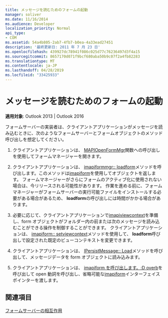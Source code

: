 ```yaml
---
title: メッセージを読むためのフォームの起動
manager: soliver
ms.date: 11/16/2014
ms.audience: Developer
localization_priority: Normal
api_type:
- COM
ms.assetid: 54a4b805-2ab7-4fb7-b0ea-4a33ead27451
description: '最終更新日: 2011 年 7 月 23 日'
ms.openlocfilehash: 439927dc78941f086c025d77c76236497d3f4a15
ms.sourcegitcommit: 8657170d071f9bcf680aba50b9c07f2a4fb82283
ms.translationtype: MT
ms.contentlocale: ja-JP
ms.lasthandoff: 04/28/2019
ms.locfileid: "33425933"
---
```

# <a name="launching-a-form-to-read-a-message"></a>メッセージを読むためのフォームの起動

  
  
**適用対象**: Outlook 2013 | Outlook 2016 
  
フォームサーバーの実装者は、クライアントアプリケーションがメッセージを読み込むときに、次のようなフォームサーバーとフォームオブジェクトのメソッド呼び出しを想定してください。
  
1. クライアントアプリケーションは、 [MAPIOpenFormMgr](mapiopenformmgr.md)関数への呼び出しを使用してフォームマネージャーを開きます。 
    
2. クライアントアプリケーションは、 [imapiformmgr:: loadform](imapiformmgr-loadform.md)メソッドを呼び出します。このメソッドは[imapiform](imapiformiunknown.md)を使用してオブジェクトを返します。 フォームマネージャーがさらにフォームのアクティブ化に使用されない場合は、今リリースされる可能性があります。 作業を進める前に、フォームマネージャーがフォームサーバーの実行可能ファイルをインストールする必要がある場合があるため、 **loadform**の呼び出しには時間がかかる場合があります。 
    
3. 必要に応じて、クライアントアプリケーションで[imapiviewcontext](imapiviewcontextiunknown.md)を準備し、form オブジェクトがフォルダー内の前または次のメッセージを読み込むことができる操作を制御することができます。 クライアントアプリケーションは、 [imapiform:: setviewcontext](imapiform-setviewcontext.md)メソッドを使用して、 **loadform**呼び出しで設定された既定のビューコンテキストを変更できます。 
    
4. クライアントアプリケーションは、 [IPersistMessage:: Load](ipersistmessage-load.md)メソッドを呼び出して、メッセージデータを form オブジェクトに読み込みます。 
    
5. クライアントアプリケーションは、 [imapiform を呼び出します。:D overb](imapiform-doverb.md)を呼び出して open 動詞を呼び出し、省略可能な[imapiform](imapiviewcontextiunknown.md)インターフェイスポインターを渡します。 
    
## <a name="see-also"></a>関連項目



[フォームサーバーの相互作用](form-server-interactions.md)

